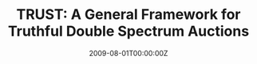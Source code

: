 ---
title: "TRUST: A General Framework for Truthful Double Spectrum Auctions"

# Authors
# If you created a profile for a user (e.g. the default `admin` user), write the username (folder name) here 
# and it will be replaced with their full name and linked to their profile.
authors:
- admin 
- Haitao Zheng

# Author notes (optional)
# author_notes:
# - "Equal contribution"
# - "Equal contribution"

date: "2009-08-01T00:00:00Z"
doi: ""

# Schedule page publish date (NOT publication's date).
publishDate: "2017-12-01T00:00:00Z"

# Publication type.
# Legend: 0 = Uncategorized; 1 = Conference paper; 2 = Journal article;
# 3 = Preprint / Working Paper; 4 = Report; 5 = Book; 6 = Book section;
# 7 = Thesis; 8 = Patent
publication_types: ["1"]

# Publication name and optional abbreviated publication name.
publication: "IEEE Conference on Computer Communications (INFOCOM), 2009"
publication_short: "INFOCOM"
award: ""

abstract: ""

# Summary. An optional shortened abstract.
summary: ""

tags: []

# Display this page in the Featured widget?
featured: false

# do not open its dedicated page
nopage: true

# Custom links (uncomment lines below)
url_pdf: ''
url_code: ''
url_dataset: ''
url_poster: ''
url_project: ''
url_slides: 'infocom09-slides.pdf'
url_source: ''
url_video: ''

# Featured image
# To use, add an image named `featured.jpg/png` to your page's folder. 
image:
  caption: ''
  focal_point: ""
  preview_only: false

# Associated Projects (optional).
#   Associate this publication with one or more of your projects.
#   Simply enter your project's folder or file name without extension.
#   E.g. `internal-project` references `content/project/internal-project/index.md`.
#   Otherwise, set `projects: []`.
projects: false

# Slides (optional).
#   Associate this publication with Markdown slides.
#   Simply enter your slide deck's filename without extension.
#   E.g. `slides: "example"` references `content/slides/example/index.md`.
#   Otherwise, set `slides: ""`.
slides: false
---